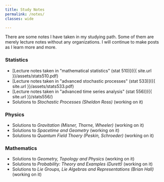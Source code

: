 ```yaml
---
title: Study Notes
permalink: /notes/
classes: wide

---
```


There are some notes I have taken in my studying path. Some of them are merely lecture notes without any organizations. I will continue to make posts as I learn more and more.


### Statistics

- [Lecture notes taken in "mathematical statistics" (stat 510)]({{ site.url }}/assets/stats510.pdf)
- [Lecture notes taken in "advanced stochastic processes" (stat 533)]({{ site.url }}/assets/stats533.pdf)
- [Lecture notes taken in "advanced time series analysis" (stat 556)]({{ site.url }}/stats556/)
- Solutions to *Stochastic Processes (Sheldon Ross)* (working on it)

### Physics

- Solutions to *Gravitation (Misner, Thorne, Wheeler)*  (working on it)
- Solutions to *Spacetime and Geometry* (working on it)
- Solutions to *Quantum Field Thoery (Peskin, Schroeder)* (working on it)

### Mathematics

- Solutions to *Geometry, Topology and Physics* (working on it)
- Solutions to *Probability: Theory and Examples (Durett)* (working on it)
- Solutions to *Lie Groups, Lie Algebras and Representations (Brian Hall)* (working on it)
